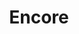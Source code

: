 ---
codehost: https://github.com/encoredev/encore
logohandle: encoredev
sort: encore
title: Encore
twitter: https://x.com/encoredotdev
website: https://encore.dev/
---